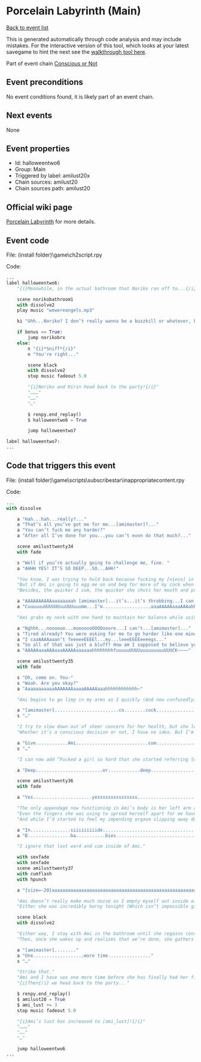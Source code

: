 # Porcelain Labyrinth (Main)

[Back to event list](./../)

This is generated automatically through code analysis and may include mistakes. For the interactive version of this tool, which looks at your latest savegame to hint the next see the [walkthrough tool here](https://github.com/largestack/Lessons-In-Love-Guide-Tool/blob/main/README.md).


Part of event chain [Conscious or Not](./amilust20.md)

## Event preconditions

No event conditions found, it is likely part of an event chain.

## Next events

None

## Event properties

* Id: halloweentwo6
* Group: Main
* Triggered by label: amilust20x
* Chain sources: amilust20
* Chain sources path: amilust20

## Official wiki page

[Porcelain Labyrinth](https://lessonsinlove.wiki/index.php?title=Special%3ASearch&search=halloweentwo6&go=Go) for more details.

## Event code

File: (install folder)\game\ch2script.rpy

Code:
```python
...
label halloweentwo6:
    "{i}Meanwhile, in the actual bathroom that Noriko ran off to...{/i}"

    scene norikobathroom1
    with dissolve2
    play music "wewereangels.mp3"

    ki "Uhh...Noriko? I don’t really wanna be a buzzkill or whatever, but this is a Halloween party and it’s prooooobably not the best time to lock yourself inside of a bathroom and cry."

    if bonus == True:
        jump norikobrx
    else:
        n "{i}*Sniff*{/i}"
        n "You're right..."

        scene black
        with dissolve2
        stop music fadeout 5.0

        "{i}Noriko and Kirin head back to the party!{/i}"
        "………"
        "……"
        "…"

        $ renpy.end_replay()
        $ halloweentwo6 = True

        jump halloweentwo7

label halloweentwo7:
...
```

## Code that triggers this event

File: (install folder)\game\scripts\subscribestar\inappropriatecontent.rpy

Code:
```python
...
with dissolve

    a "Hah...hah...really?..."
    a "That’s all you’ve got me for me...[amimaster]?..."
    a "You can’t fuck me any harder?"
    a "After all I’ve done for you...you can’t even do that much?..."

    scene amilusttwenty34
    with fade

    s "Well if you’re actually going to challenge me, fine. "
    a "AHHH YES! IT’S SO DEEP...SO...AHH!"

    "You know, I was trying to hold back because fucking my [niece] in cosplay for {i}any{/i} amount of time is dangerous enough-"
    "But if Ami is going to egg me on and beg for more of my cock when there is plenty more to offer, fuck it. "
    "Besides, the quicker I cum, the quicker she shuts her mouth and prevents anyone wandering down one of Ayane's many hallways from finding us."

    a "AAAAAAAAAAaaaaaaaah [amimaster]...it’s...it’s throbbing...I can feel it...throbbing..."
    a "CuuuuuuUUUUUUuuUUUuuumm...I’m..................aaaAAAAAaaaAAAahhhhhhhh~"

    "Ami grabs my neck with one hand to maintain her balance while using her other one to spread apart the plump lips of her, as she called it, “perfect pussy.”"

    a "Nghhh...noooooo...mooooooOOOOooore...I can’t...[amimaster]..."
    s "Tired already? You were asking for me to go harder like one minute ago."
    a "I caaAAAAaaan’t feeeeeEEEEl...my...leeeEEEEeeeegs..."
    s "So all of that was just a bluff? How am I supposed to believe you love me if you give up this easily?"
    a "AAAAAaaaAAAaaaAAAAAaaaaaahhhhhhhhfuuuuuUUUUuuuuuuuuuUUUCK~~~~"

    scene amilusttwenty35
    with fade

    s "Oh, come on. You-"
    s "Woah. Are you okay?"
    a "AaaaaaaaaaaAAAAAAAaaaaAAAAAaaahhhhhhhhhhhh~"

    "Ami begins to go limp in my arms as I quickly (And now confusedly) continue pumping into her."

    a "[amimaster]........................co........cock......................"
    s "…"

    "I try to slow down out of sheer concern for her health, but she locks her legs around my back as if to say, “Nope. Not today.”"
    "Whether it’s a conscious decision or not, I have no idea. But I’m not about to just...stop when we’ve already come this far."

    a "Give............Ami...........................cum..................................."
    s "…"

    "I can now add “Fucked a girl so hard that she started referring to herself in third person” to my achievement list."

    a "Deep.........................er............deep..................................er...."

    scene amilusttwenty36
    with fade

    a "Yes......................yesssssssssssssss...............................cum....cuuuuuuuuuuuuuuuuuum~~~~~"

    "The only appendage now functioning in Ami’s body is her left arm as she devotes all of the energy inside of her to clinging onto me. "
    "Even the fingers she was using to spread herself apart for me have now started to twitch violently as she slips into a state I imagine is somewhere close to shock."
    "And while I’d started to feel my impending orgasm slipping away due to actual concern, I now realize that was entirely false as I can no longer contain myself and will likely not even last another ten seconds."

    a "In...............siiiiiiiiide....................................."
    a "B................ba...........bies....................................."

    "I ignore that last word and cum inside of Ami."

    with sexfade
    with sexfade
    scene amilusttwenty37
    with cumflash
    with hpunch

    a "{size=-20}aaaaaaaaaaaaaaaaaaaaaaaaaaaaaaaaaaaaaaaaaaaaaaaaaaaaaaaaaaaaaaaa........................................................{/size}"

    "Ami doesn’t really make much noise as I empty myself out inside of her- just a very long-winded breath that sounds like it's the last bit of life force draining out of her body."
    "Either she was incredibly horny tonight (Which isn’t impossible given that this is Ami we’re talking about) or I am now so good at sex that I can kill people by simply having it with them."

    scene black
    with dissolve2

    "Either way, I stay with Ami in the bathroom until she regains consciousness because I am a good [uncle]."
    "Then, once she wakes up and realizes that we’re done, she gathers her things and-"

    a "[amimaster]........"
    a "One...................more time................"
    s "…"

    "Strike that."
    "Ami and I have sex one more time before she has finally had her fill."
    "{i}Then{/i} we head back to the party..."

    $ renpy.end_replay()
    $ amilust20 = True
    $ ami_lust += 3
    stop music fadeout 5.0

    "{i}Ami’s lust has increased to [ami_lust]!{/i}"
    "………"
    "……"
    "…"

    jump halloweentwo6
...
```